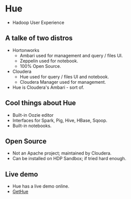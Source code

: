 # Hue

- Hadoop User Experience

## A talke of two distros

- Hortonworks
  - Ambari used for management and query / files UI.
  - Zeppelin used for notebook.
  - 100% Open Source.
- Cloudera
  - Hue used for query / files UI and notebook.
  - Cloudera Manager used for management.
- Hue is Cloudera's Ambari - sort of.

## Cool things about Hue

- Built-in Oozie editor
- Interfaces for Spark, Pig, Hive, HBase, Sqoop.
- Built-in notebooks.

## Open Source

- Not an Apache project; maintained by Cloudera.
- Can be installed on HDP Sandbox; if tried hard enough.

## Live demo

- Hue has a live demo online.
- [GetHue](https://demo.gethue.com)
